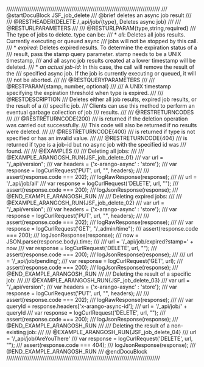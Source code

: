 ////////////////////////////////////////////////////////////////////////////////
/// @startDocuBlock JSF_job_delete
/// @brief deletes an async job result
///
/// @RESTHEADER{DELETE /_api/job/{type}, Deletes async job}
///
/// @RESTURLPARAMETERS
///
/// @RESTURLPARAM{type,string,required}
/// The type of jobs to delete. type can be:
/// * *all*: Deletes all jobs results. Currently executing or queued async 
///   jobs will not be stopped by this call.
/// * *expired*: Deletes expired results. To determine the expiration status of a 
///   result, pass the stamp query parameter. stamp needs to be a UNIX timestamp, 
///   and all async job results created at a lower timestamp will be deleted.
/// * *an actual job-id*: In this case, the call will remove the result of the
///   specified async job. If the job is currently executing or queued, it will
///   not be aborted.
///
/// @RESTQUERYPARAMETERS
///
/// @RESTPARAM{stamp, number, optional}
///
/// A UNIX timestamp specifying the expiration threshold when type is expired.
///
/// @RESTDESCRIPTION
/// Deletes either all job results, expired job results, or the result of a
/// specific job.
/// Clients can use this method to perform an eventual garbage collection of job
/// results.
///
/// @RESTRETURNCODES
///
/// @RESTRETURNCODE{200}
/// is returned if the deletion operation was carried out successfully.
/// This code will also be returned if no results were deleted.
///
/// @RESTRETURNCODE{400}
/// is returned if type is not specified or has an invalid value.
///
/// @RESTRETURNCODE{404}
/// is returned if type is a job-id but no async job with the specified id was
/// found.
///
/// @EXAMPLES
///
/// Deleting all jobs:
///
/// @EXAMPLE_ARANGOSH_RUN{JSF_job_delete_01}
///   var url = "/_api/version";
///   var headers = {'x-arango-async' : 'store'};
///   var response = logCurlRequest('PUT', url, "", headers);
///
///   assert(response.code === 202);
///   logRawResponse(response);
///
///   url = '/_api/job/all'
///   var response = logCurlRequest('DELETE', url, "");
///   assert(response.code === 200);
///   logJsonResponse(response);
/// @END_EXAMPLE_ARANGOSH_RUN
///
/// Deleting expired jobs:
///
/// @EXAMPLE_ARANGOSH_RUN{JSF_job_delete_02}
///   var url = "/_api/version";
///   var headers = {'x-arango-async' : 'store'};
///   var response = logCurlRequest('PUT', url, "", headers);
///
///   assert(response.code === 202);
///   logRawResponse(response);
///
///   var response = logCurlRequest('GET', "/_admin/time");
///   assert(response.code === 200);
///   logJsonResponse(response);
///   now = JSON.parse(response.body).time;
///
///   url = '/_api/job/expired?stamp=' + now
///   var response = logCurlRequest('DELETE', url, "");
///   assert(response.code === 200);
///   logJsonResponse(response);
///
///   url = '/_api/job/pending';
///   var response = logCurlRequest('GET', url);
///   assert(response.code === 200);
///   logJsonResponse(response);
/// @END_EXAMPLE_ARANGOSH_RUN
///
/// Deleting the result of a specific job:
///
/// @EXAMPLE_ARANGOSH_RUN{JSF_job_delete_03}
///   var url = "/_api/version";
///   var headers = {'x-arango-async' : 'store'};
///   var response = logCurlRequest('PUT', url, "", headers);
///
///   assert(response.code === 202);
///   logRawResponse(response);
///
///   var queryId = response.headers['x-arango-async-id'];
///   url = '/_api/job/' + queryId
///   var response = logCurlRequest('DELETE', url, "");
///   assert(response.code === 200);
///   logJsonResponse(response);
/// @END_EXAMPLE_ARANGOSH_RUN
///
/// Deleting the result of a non-existing job:
///
/// @EXAMPLE_ARANGOSH_RUN{JSF_job_delete_04}
///   url = '/_api/job/AreYouThere'
///   var response = logCurlRequest('DELETE', url, "");
///   assert(response.code === 404);
///   logJsonResponse(response);
/// @END_EXAMPLE_ARANGOSH_RUN
/// @endDocuBlock
////////////////////////////////////////////////////////////////////////////////